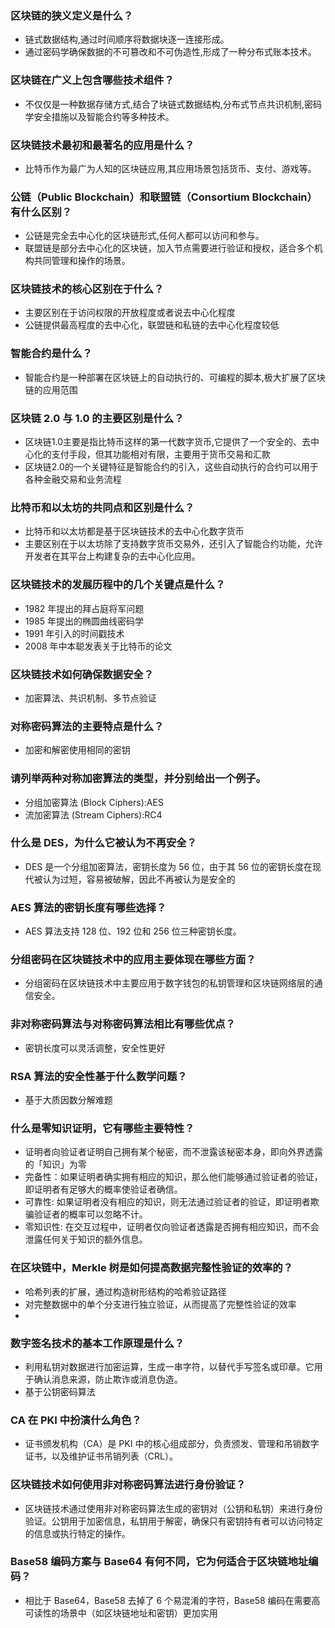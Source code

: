 
### 区块链的狭义定义是什么？

- 链式数据结构,通过时间顺序将数据块逐一连接形成。
- 通过密码学确保数据的不可篡改和不可伪造性,形成了一种分布式账本技术。


### 区块链在广义上包含哪些技术组件？

- 不仅仅是一种数据存储方式,结合了块链式数据结构,分布式节点共识机制,密码学安全措施以及智能合约等多种技术。


### 区块链技术最初和最著名的应用是什么？

- 比特币作为最广为人知的区块链应用,其应用场景包括货币、支付、游戏等。

### 公链（Public Blockchain）和联盟链（Consortium Blockchain）有什么区别？

- 公链是完全去中心化的区块链形式,任何人都可以访问和参与。
- 联盟链是部分去中心化的区块链，加入节点需要进行验证和授权，适合多个机构共同管理和操作的场景。

### 区块链技术的核心区别在于什么？

- 主要区别在于访问权限的开放程度或者说去中心化程度
- 公链提供最高程度的去中心化，联盟链和私链的去中心化程度较低

### 智能合约是什么？
-  智能合约是一种部署在区块链上的自动执行的、可编程的脚本,极大扩展了区块链的应用范围

### 区块链 2.0 与 1.0 的主要区别是什么？

- 区块链1.0主要是指比特币这样的第一代数字货币,它提供了一个安全的、去中心化的支付手段，但其功能相对有限，主要用于货币交易和汇款
-  区块链2.0的一个关键特征是智能合约的引入，这些自动执行的合约可以用于各种金融交易和业务流程


### 比特币和以太坊的共同点和区别是什么？

-  比特币和以太坊都是基于区块链技术的去中心化数字货币
-  主要区别在于以太坊除了支持数字货币交易外，还引入了智能合约功能，允许开发者在其平台上构建复杂的去中心化应用。

### 区块链技术的发展历程中的几个关键点是什么？

- 1982 年提出的拜占庭将军问题
- 1985 年提出的椭圆曲线密码学
- 1991 年引入的时间戳技术
- 2008 年中本聪发表关于比特币的论文

### 区块链技术如何确保数据安全？

- 加密算法、共识机制、多节点验证

### 对称密码算法的主要特点是什么？

- 加密和解密使用相同的密钥

### 请列举两种对称加密算法的类型，并分别给出一个例子。

- 分组加密算法 (Block Ciphers):AES
- 流加密算法 (Stream Ciphers):RC4

### 什么是 DES，为什么它被认为不再安全？

- DES 是一个分组加密算法，密钥长度为 56 位，由于其 56 位的密钥长度在现代被认为过短，容易被破解，因此不再被认为是安全的

### AES 算法的密钥长度有哪些选择？

- AES 算法支持 128 位、192 位和 256 位三种密钥长度。

### 分组密码在区块链技术中的应用主要体现在哪些方面？

- 分组密码在区块链技术中主要应用于数字钱包的私钥管理和区块链网络层的通信安全。

### 非对称密码算法与对称密码算法相比有哪些优点？

- 密钥长度可以灵活调整，安全性更好

### RSA 算法的安全性基于什么数学问题？

- 基于大质因数分解难题

### 什么是零知识证明，它有哪些主要特性？

- 证明者向验证者证明自己拥有某个秘密，而不泄露该秘密本身，即向外界透露的「知识」为零
- 完备性：如果证明者确实拥有相应的知识，那么他们能够通过验证者的验证，即证明者有足够大的概率使验证者确信。
- 可靠性: 如果证明者没有相应的知识，则无法通过验证者的验证，即证明者欺骗验证者的概率可以忽略不计。
- 零知识性: 在交互过程中，证明者仅向验证者透露是否拥有相应知识，而不会泄露任何关于知识的额外信息。


### 在区块链中，Merkle 树是如何提高数据完整性验证的效率的？

- 哈希列表的扩展，通过构造树形结构的哈希验证路径
- 对完整数据中的单个分支进行独立验证，从而提高了完整性验证的效率
- 
### 数字签名技术的基本工作原理是什么？

- 利用私钥对数据进行加密运算，生成一串字符，以替代手写签名或印章。它用于确认消息来源，防止欺诈或消息伪造。
- 基于公钥密码算法

### CA 在 PKI 中扮演什么角色？

- 证书颁发机构（CA）是 PKI 中的核心组成部分，负责颁发、管理和吊销数字证书，以及维护证书吊销列表（CRL）。

### 区块链技术如何使用非对称密码算法进行身份验证？

- 区块链技术通过使用非对称密码算法生成的密钥对（公钥和私钥）来进行身份验证。公钥用于加密信息，私钥用于解密，确保只有密钥持有者可以访问特定的信息或执行特定的操作。

### Base58 编码方案与 Base64 有何不同，它为何适合于区块链地址编码？
- 相比于 Base64，Base58 去掉了 6 个易混淆的字符，Base58 编码在需要高可读性的场景中（如区块链地址和密钥）更加实用
